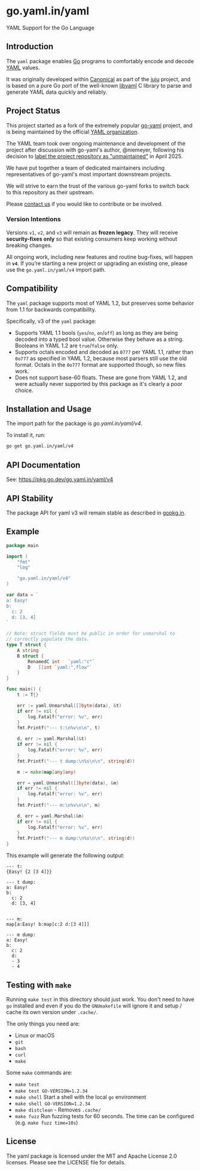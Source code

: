 go.yaml.in/yaml
===============

YAML Support for the Go Language


## Introduction

The `yaml` package enables [Go](https://go.dev/) programs to comfortably encode
and decode [YAML](https://yaml.org/) values.

It was originally developed within [Canonical](https://www.canonical.com) as
part of the [juju](https://juju.ubuntu.com) project, and is based on a pure Go
port of the well-known [libyaml](http://pyyaml.org/wiki/LibYAML) C library to
parse and generate YAML data quickly and reliably.


## Project Status

This project started as a fork of the extremely popular [go-yaml](
https://github.com/go-yaml/yaml/)
project, and is being maintained by the official [YAML organization](
https://github.com/yaml/).

The YAML team took over ongoing maintenance and development of the project after
discussion with go-yaml's author, @niemeyer, following his decision to
[label the project repository as "unmaintained"](
https://github.com/go-yaml/yaml/blob/944c86a7d2/README.md) in April 2025.

We have put together a team of dedicated maintainers including representatives
of go-yaml's most important downstream projects.

We will strive to earn the trust of the various go-yaml forks to switch back to
this repository as their upstream.

Please [contact us](https://cloud-native.slack.com/archives/C08PPAT8PS7) if you
would like to contribute or be involved.


### Version Intentions

Versions `v1`, `v2`, and `v3` will remain as **frozen legacy**.
They will receive **security-fixes only** so that existing consumers keep
working without breaking changes.

All ongoing work, including new features and routine bug-fixes, will happen in
**`v4`**.
If you’re starting a new project or upgrading an existing one, please use the
`go.yaml.in/yaml/v4` import path.


## Compatibility

The `yaml` package supports most of YAML 1.2, but preserves some behavior from
1.1 for backwards compatibility.

Specifically, v3 of the `yaml` package:

* Supports YAML 1.1 bools (`yes`/`no`, `on`/`off`) as long as they are being
  decoded into a typed bool value.
  Otherwise they behave as a string.
  Booleans in YAML 1.2 are `true`/`false` only.
* Supports octals encoded and decoded as `0777` per YAML 1.1, rather than
  `0o777` as specified in YAML 1.2, because most parsers still use the old
  format.
  Octals in the `0o777` format are supported though, so new files work.
* Does not support base-60 floats.
  These are gone from YAML 1.2, and were actually never supported by this
  package as it's clearly a poor choice.


## Installation and Usage

The import path for the package is *go.yaml.in/yaml/v4*.

To install it, run:

```bash
go get go.yaml.in/yaml/v4
```


## API Documentation

See: <https://pkg.go.dev/go.yaml.in/yaml/v4>


## API Stability

The package API for yaml v3 will remain stable as described in [gopkg.in](
https://gopkg.in).


## Example

```go
package main

import (
	"fmt"
	"log"

	"go.yaml.in/yaml/v4"
)

var data = `
a: Easy!
b:
  c: 2
  d: [3, 4]
`

// Note: struct fields must be public in order for unmarshal to
// correctly populate the data.
type T struct {
	A string
	B struct {
		RenamedC int   `yaml:"c"`
		D	[]int `yaml:",flow"`
	}
}

func main() {
	t := T{}

	err := yaml.Unmarshal([]byte(data), &t)
	if err != nil {
		log.Fatalf("error: %v", err)
	}
	fmt.Printf("--- t:\n%v\n\n", t)

	d, err := yaml.Marshal(&t)
	if err != nil {
		log.Fatalf("error: %v", err)
	}
	fmt.Printf("--- t dump:\n%s\n\n", string(d))

	m := make(map[any]any)

	err = yaml.Unmarshal([]byte(data), &m)
	if err != nil {
		log.Fatalf("error: %v", err)
	}
	fmt.Printf("--- m:\n%v\n\n", m)

	d, err = yaml.Marshal(&m)
	if err != nil {
		log.Fatalf("error: %v", err)
	}
	fmt.Printf("--- m dump:\n%s\n\n", string(d))
}
```

This example will generate the following output:

```
--- t:
{Easy! {2 [3 4]}}

--- t dump:
a: Easy!
b:
  c: 2
  d: [3, 4]


--- m:
map[a:Easy! b:map[c:2 d:[3 4]]]

--- m dump:
a: Easy!
b:
  c: 2
  d:
  - 3
  - 4
```


## Testing with `make`

Running `make test` in this directory should just work.
You don't need to have `go` installed and even if you do the `GNUmakefile` will
ignore it and setup / cache its own version under `.cache/`.

The only things you need are:
* Linux or macOS
* `git`
* `bash`
* `curl`
* `make`

Some `make` commands are:

* `make test`
* `make test GO-VERSION=1.2.34`
* `make shell` Start a shell with the local `go` environment
* `make shell GO-VERSION=1.2.34`
* `make distclean` - Removes `.cache/`
* `make fuzz` Run fuzzing tests for 60 seconds. The time can be configured (e.g. `make fuzz time=10s`)


## License

The yaml package is licensed under the MIT and Apache License 2.0 licenses.
Please see the LICENSE file for details.
